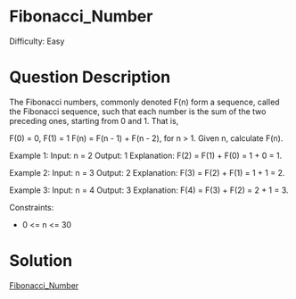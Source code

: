 
# Fibonacci_Number

Difficulty: Easy

# Question Description

The Fibonacci numbers, commonly denoted F(n) form a sequence, called the Fibonacci sequence, such that each number is the sum of the two preceding ones, starting from 0 and 1. That is,

F(0) = 0, F(1) = 1
F(n) = F(n - 1) + F(n - 2), for n > 1.
Given n, calculate F(n).

Example 1:
Input: n = 2
Output: 1
Explanation: F(2) = F(1) + F(0) = 1 + 0 = 1.

Example 2:
Input: n = 3
Output: 2
Explanation: F(3) = F(2) + F(1) = 1 + 1 = 2.

Example 3:
Input: n = 4
Output: 3
Explanation: F(4) = F(3) + F(2) = 2 + 1 = 3.

Constraints:

- 0 <= n <= 30

# Solution

[Fibonacci_Number]([509]Fibonacci_Number.py)

    